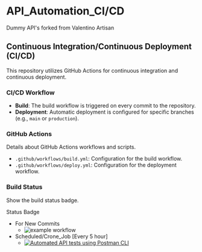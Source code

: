 # API_Automation_CI/CD

Dummy API's forked from Valentino Artisan
## Continuous Integration/Continuous Deployment (CI/CD)

This repository utilizes GitHub Actions for continuous integration and continuous deployment.

### CI/CD Workflow

- **Build**: The build workflow is triggered on every commit to the repository.
- **Deployment**: Automatic deployment is configured for specific branches (e.g., `main` or `production`).

### GitHub Actions

Details about GitHub Actions workflows and scripts.

- `.github/workflows/build.yml`: Configuration for the build workflow.
- `.github/workflows/deploy.yml`: Configuration for the deployment workflow.

### Build Status

Show the build status badge.

Status Badge<br>
  - For New Commits <br>
    - ![example workflow](https://github.com/Aravindh-s14/API_Automation_Project/actions/workflows/postman.yml/badge.svg)
  - Scheduled/Crone_Job [Every 5 hour] <br>
    - [![Automated API tests using Postman CLI](https://github.com/Aravindh-s14/API_Automation_Project/actions/workflows/postman_cronJob.yml/badge.svg)](https://github.com/Aravindh-s14/API_Automation_Project/actions/workflows/postman_cronJob.yml)
